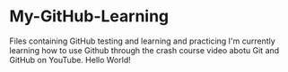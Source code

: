 # My-GitHub-Learning
Files containing GitHub testing and learning and practicing
I'm currently learning how to use Github through the crash course video abotu Git and GitHub on YouTube.
Hello World!
